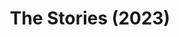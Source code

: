---
title: The Stories (2023)
layout: stories
backgroundColor: hopbush
titleColor: banana-mania
ellipseColor: yellow-green
image: "/images/butterfly.png"
categories: [
  {
    title: '19+',
    url: '/2023/stories/19+'
  },
  {
    title: '12–18',
    url: '/2023/stories/12-18'
  },
  {
    title: '11 and under',
    url: '/2023/stories/11-and-under'
  },
  {
    title: 'XR Wordsmiths’ Top Picks',
    url: '/2023/stories/xr-picks'
  },
  {
    title: 'Honorable Mentions',
    url: '/2023/honorable-mentions'
  },
  {
    title: 'Penned by the XR Wordsmiths',
    url: '/2023/penned-by-the-wordsmiths'
  }
]
---